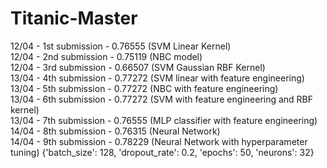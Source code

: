 # Titanic-Master

12/04 - 1st submission - 0.76555 (SVM Linear Kernel)  
12/04 - 2nd submission - 0.75119 (NBC model)  
12/04 - 3rd submission - 0.66507 (SVM Gaussian RBF Kernel)  
13/04 - 4th submission - 0.77272 (SVM linear with feature engineering)  
13/04 - 5th submission - 0.77272 (NBC with feature engineering)  
13/04 - 6th submission - 0.77272 (SVM with feature engineering and RBF kernel)  
13/04 - 7th submission - 0.76555 (MLP classifier with feature engineering)  
14/04 - 8th submission - 0.76315 (Neural Network)  
14/04 - 9th submission - 0.78229 (Neural Network with hyperparameter tuning) {'batch_size': 128, 'dropout_rate': 0.2, 'epochs': 50, 'neurons': 32}

